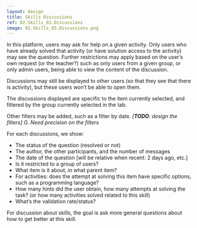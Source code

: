 ```yaml
---
layout: design
title: Skills Discussions
ref: 02.Skills_03.Discussions
image: 02.Skills_03.Discussions.png
---
```


In this platform, users may ask for help on a given activity. Only users who have already solved that activity (or have solution access to the activity) may see the question. Further restrictions may apply based on the user’s own request (or the teacher?) such as only users from a given group, or only admin users, being able to view the content of the discussion.

Discussions may still be displayed to other users (so that they see that there is activity), but these users won’t be able to open them.

The discussions displayed are specific to the item currently selected, and filtered by the group currently selected in the tab.

Other filters may be added, such as a filter by date. *[**TODO**: design the filters]*
*G. Need precision on the filters*

For each discussions, we show:
- The status of the question (resolved or not)
- The author, the other participants, and the number of messages
- The date of the question [will be relative when recent: 2 days ago, etc.]
- Is it restricted to a group of users?
- What item is it about, in what parent item?
- For activities: does  the attempt at solving this item have specific options, such as a programming language?
- How many hints did the user obtain, how many attempts at solving the task? (or how many activities solved related to this skill)
- What’s the validation rate/status?

For discussion about skills, the goal is ask more general questions about how to get better at this skill.
